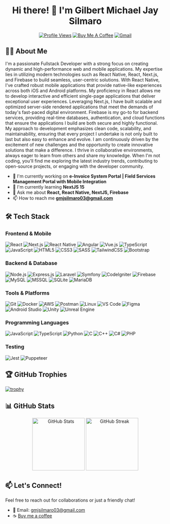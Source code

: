 <div align="center">
  <h1>Hi there! 👋 I'm Gilbert Michael Jay Silmaro</h1>
  
  [![Profile Views](https://komarev.com/ghpvc/?username=gmjsilmaro&label=Profile%20views&color=0e75b6&style=flat)](https://github.com/gmjsilmaro)
  [![Buy Me A Coffee](https://img.shields.io/badge/Buy%20Me%20a%20Coffee-ffdd00?style=flat&logo=buy-me-a-coffee&logoColor=black)](https://www.buymeacoffee.com/gmjsilmaro)
  [![Gmail](https://img.shields.io/badge/Gmail-D14836?style=flat&logo=gmail&logoColor=white)](mailto:gmjsilmaro03@gmail.com)
</div>

## 👨‍💻 About Me

I'm a passionate Fullstack Developer with a strong focus on creating dynamic and high-performance web and mobile applications. My expertise lies in utilizing modern technologies such as React Native, React, Next.js, and Firebase to build seamless, user-centric solutions. With React Native, I've crafted robust mobile applications that provide native-like experiences across both iOS and Android platforms. My proficiency in React allows me to develop interactive and efficient single-page applications that deliver exceptional user experiences. Leveraging Next.js, I have built scalable and optimized server-side rendered applications that meet the demands of today's fast-paced digital environment. Firebase is my go-to for backend services, providing real-time databases, authentication, and cloud functions that ensure the applications I build are both secure and highly functional. My approach to development emphasizes clean code, scalability, and maintainability, ensuring that every project I undertake is not only built to last but also easy to enhance and evolve. I am continuously driven by the excitement of new challenges and the opportunity to create innovative solutions that make a difference. I thrive in collaborative environments, always eager to learn from others and share my knowledge. When I'm not coding, you'll find me exploring the latest industry trends, contributing to open-source projects, or engaging with the developer community.

- 🔭 I'm currently working on **e-Invoice System Portal | Field Services Management Portal with Mobile Integration**
- 🌱 I'm currently learning **NextJS 15**
- 💬 Ask me about **React, React Native, NextJS, Firebase**
- 📫 How to reach me **gmjsilmaro03@gmail.com**

## 🛠️ Tech Stack

### Frontend & Mobile
![React](https://img.shields.io/badge/React-20232A?style=flat&logo=react&logoColor=61DAFB)
![Next.js](https://img.shields.io/badge/Next.js-000000?style=flat&logo=next.js&logoColor=white)
![React Native](https://img.shields.io/badge/React_Native-20232A?style=flat&logo=react&logoColor=61DAFB)
![Angular](https://img.shields.io/badge/Angular-DD0031?style=flat&logo=angular&logoColor=white)
![Vue.js](https://img.shields.io/badge/Vue.js-35495E?style=flat&logo=vue.js&logoColor=4FC08D)
![TypeScript](https://img.shields.io/badge/TypeScript-007ACC?style=flat&logo=typescript&logoColor=white)
![JavaScript](https://img.shields.io/badge/JavaScript-F7DF1E?style=flat&logo=javascript&logoColor=black)
![HTML5](https://img.shields.io/badge/HTML5-E34F26?style=flat&logo=html5&logoColor=white)
![CSS3](https://img.shields.io/badge/CSS3-1572B6?style=flat&logo=css3&logoColor=white)
![SASS](https://img.shields.io/badge/Sass-CC6699?style=flat&logo=sass&logoColor=white)
![TailwindCSS](https://img.shields.io/badge/Tailwind_CSS-38B2AC?style=flat&logo=tailwind-css&logoColor=white)
![Bootstrap](https://img.shields.io/badge/Bootstrap-563D7C?style=flat&logo=bootstrap&logoColor=white)

### Backend & Database
![Node.js](https://img.shields.io/badge/Node.js-43853D?style=flat&logo=node.js&logoColor=white)
![Express.js](https://img.shields.io/badge/Express.js-404D59?style=flat)
![Laravel](https://img.shields.io/badge/Laravel-FF2D20?style=flat&logo=laravel&logoColor=white)
![Symfony](https://img.shields.io/badge/Symfony-000000?style=flat&logo=symfony&logoColor=white)
![CodeIgniter](https://img.shields.io/badge/CodeIgniter-EF4223?style=flat&logo=codeigniter&logoColor=white)
![Firebase](https://img.shields.io/badge/Firebase-039BE5?style=flat&logo=Firebase&logoColor=white)
![MySQL](https://img.shields.io/badge/MySQL-00000F?style=flat&logo=mysql&logoColor=white)
![MSSQL](https://img.shields.io/badge/MSSQL-CC2927?style=flat&logo=microsoft-sql-server&logoColor=white)
![SQLite](https://img.shields.io/badge/SQLite-07405E?style=flat&logo=sqlite&logoColor=white)
![MariaDB](https://img.shields.io/badge/MariaDB-003545?style=flat&logo=mariadb&logoColor=white)

### Tools & Platforms
![Git](https://img.shields.io/badge/Git-F05032?style=flat&logo=git&logoColor=white)
![Docker](https://img.shields.io/badge/Docker-2496ED?style=flat&logo=docker&logoColor=white)
![AWS](https://img.shields.io/badge/AWS-232F3E?style=flat&logo=amazon-aws&logoColor=white)
![Postman](https://img.shields.io/badge/Postman-FF6C37?style=flat&logo=postman&logoColor=white)
![Linux](https://img.shields.io/badge/Linux-FCC624?style=flat&logo=linux&logoColor=black)
![VS Code](https://img.shields.io/badge/VS_Code-007ACC?style=flat&logo=visual-studio-code&logoColor=white)
![Figma](https://img.shields.io/badge/Figma-F24E1E?style=flat&logo=figma&logoColor=white)
![Android Studio](https://img.shields.io/badge/Android_Studio-3DDC84?style=flat&logo=android-studio&logoColor=white)
![Unity](https://img.shields.io/badge/Unity-100000?style=flat&logo=unity&logoColor=white)
![Unreal Engine](https://img.shields.io/badge/Unreal_Engine-313131?style=flat&logo=unreal-engine&logoColor=white)

### Programming Languages
![JavaScript](https://img.shields.io/badge/JavaScript-F7DF1E?style=flat&logo=javascript&logoColor=black)
![TypeScript](https://img.shields.io/badge/TypeScript-007ACC?style=flat&logo=typescript&logoColor=white)
![Python](https://img.shields.io/badge/Python-3776AB?style=flat&logo=python&logoColor=white)
![C](https://img.shields.io/badge/C-00599C?style=flat&logo=c&logoColor=white)
![C++](https://img.shields.io/badge/C++-00599C?style=flat&logo=c%2B%2B&logoColor=white)
![C#](https://img.shields.io/badge/C%23-239120?style=flat&logo=c-sharp&logoColor=white)
![PHP](https://img.shields.io/badge/PHP-777BB4?style=flat&logo=php&logoColor=white)

### Testing
![Jest](https://img.shields.io/badge/Jest-C21325?style=flat&logo=jest&logoColor=white)
![Puppeteer](https://img.shields.io/badge/Puppeteer-40B5A4?style=flat&logo=puppeteer&logoColor=white)

## 🏆 GitHub Trophies
[![trophy](https://github-profile-trophy.vercel.app/?username=gmjsilmaro&theme=radical&row=1)](https://github.com/ryo-ma/github-profile-trophy)

## 📊 GitHub Stats

<div align="center">
  <img src="https://github-readme-stats.vercel.app/api?username=gmjsilmaro&show_icons=true&theme=radical" alt="GitHub Stats" height="165">
  <img src="https://github-readme-streak-stats.herokuapp.com/?user=gmjsilmaro&theme=radical" alt="GitHub Streak" height="165">
</div>

## 📫 Let's Connect!
Feel free to reach out for collaborations or just a friendly chat!
- 📧 Email: gmjsilmaro03@gmail.com
- ☕ [Buy me a coffee](https://www.buymeacoffee.com/gmjsilmaro)

